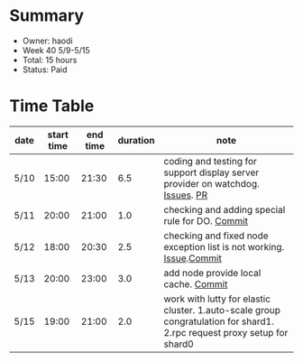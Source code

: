 # Summary
* Owner: haodi
* Week 40 5/9-5/15
* Total:  15 hours
* Status: Paid

# Time Table
| date  | start time  | end time | duration  |  note |
|---|---|---|---|---|
| 5/10 | 15:00 | 21:30 | 6.5 | coding and testing for support display server provider on watchdog. [Issues](https://github.com/harmony-one/watchdog/issues/51). [PR](https://github.com/harmony-one/watchdog/pull/52) |
| 5/11 | 20:00 | 21:00 | 1.0 | checking and adding special rule for DO. [Commit](https://github.com/harmony-one/watchdog/commit/f94d9245020be8aa4a9921c075d3c137eecaae6e) |
| 5/12 | 18:00 | 20:30 | 2.5 | checking and fixed node exception list is not working. [Issue](https://github.com/harmony-one/watchdog/issues/48).[Commit](https://github.com/harmony-one/watchdog/commit/44df9e978a8b01c6051a9a591ca898996b1b2010) |
| 5/13 | 20:00 | 23:00 | 3.0 | add node provide local cache. [Commit](https://github.com/harmony-one/watchdog/commit/00987fc092ec22b3ad31c2538f6ba25db03eb1a0) |
| 5/15 | 19:00 | 21:00 | 2.0 | work with lutty for elastic cluster. 1.auto-scale group congratulation for shard1. 2.rpc request proxy setup for shard0 |